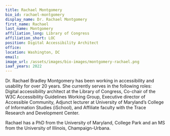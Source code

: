 ```yaml
---
title: Rachael Montgomery
bio_id: rachael-montgomery
display_name: Dr. Rachael Montgomery
first_name: Rachael
last_name: Montgomery
affiliation_long: Library of Congress
affiliation_short: LOC
position: Digital Accessibility Architect
office: 
location: Washington, DC
email: 
image_url: /assets/images/bio-images/montgomery-rachael.png
iaaf_years: 2022
---
```

Dr. Rachael Bradley Montgomery has been working in accessibility and usability for over 20 years. She currently serves in the following roles: Digital accessibility architect at the Library of Congress, Co-chair of the W3C Accessibility Guidelines Working Group, Executive director of Accessible Community, Adjunct lecturer at University of Maryland’s College of Information Studies (iSchool), and Affiliate faculty with the Trace Research and Development Center.

Rachael has a PhD from the University of Maryland, College Park and an MS from the University of Illinois, Champaign-Urbana.